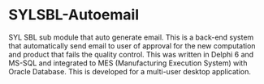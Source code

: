 # SYLSBL-Autoemail
SYL SBL sub module that auto generate email. This is a back-end system that automatically send email to user of approval for the new computation and product that fails the quality control. This was written in Delphi 6 and MS-SQL and integrated to MES (Manufacturing Execution System) with Oracle Database. This is developed for a multi-user desktop application. 

